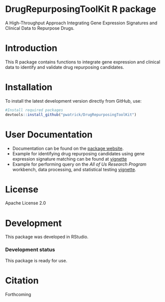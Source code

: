 DrugRepurposingToolKit R package
====================
A High-Throughput Approach Integrating Gene Expression Signatures and Clinical Data to Repurpose Drugs.

Introduction
============
This R package contains functions to integrate gene expression and clinical data to identify and validate drug repurposing candidates.

Installation
============
To install the latest development version directly from GitHub, use:

```r
#Install required packages
devtools::install_github("pwatrick/DrugRepurposingToolKit")
```

User Documentation
==================
* Documentation can be found on the [package website](https://pwatrick.github.io/DrugRepurposingToolKit/).  
* Example for identifying drug repurposing candidates using gene expression signature matching can be found at [vignette](https://pwatrick.github.io/DrugRepurposingToolKit/articles/gene_expression_signature_matching_example.html)  
* Example for performing query on the *All of Us Research Program* workbench, data processing, and statistical testing [vignette](https://pwatrick.github.io/DrugRepurposingToolKit/articles/all_of_us_example.html).  

License
=======
Apache License 2.0  

Development
===========
This package was developed in RStudio.  

### Development status

This package is ready for use.  

Citation
===========
Forthcoming  
